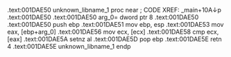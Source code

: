 .text:001DAE50 unknown_libname_1 proc near             ; CODE XREF: _main+10A↓p
.text:001DAE50
.text:001DAE50 arg_0= dword ptr  8
.text:001DAE50
.text:001DAE50 push    ebp
.text:001DAE51 mov     ebp, esp
.text:001DAE53 mov     eax, [ebp+arg_0]
.text:001DAE56 mov     ecx, [ecx]
.text:001DAE58 cmp     ecx, [eax]
.text:001DAE5A setnz   al
.text:001DAE5D pop     ebp
.text:001DAE5E retn    4
.text:001DAE5E unknown_libname_1 endp
